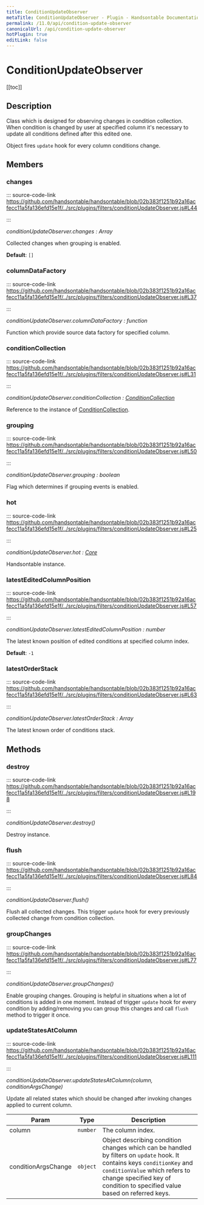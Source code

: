 ```yaml
---
title: ConditionUpdateObserver
metaTitle: ConditionUpdateObserver - Plugin - Handsontable Documentation
permalink: /11.0/api/condition-update-observer
canonicalUrl: /api/condition-update-observer
hotPlugin: true
editLink: false
---
```


# ConditionUpdateObserver

[[toc]]

## Description

Class which is designed for observing changes in condition collection. When condition is changed by user at specified
column it's necessary to update all conditions defined after this edited one.

Object fires `update` hook for every column conditions change.


## Members

### changes
  
::: source-code-link https://github.com/handsontable/handsontable/blob/02b383f1251b92a16acfecc11a5fa136efd15e1f/../src/plugins/filters/conditionUpdateObserver.js#L44

:::

_conditionUpdateObserver.changes : Array_

Collected changes when grouping is enabled.

**Default**: <code>[]</code>  


### columnDataFactory
  
::: source-code-link https://github.com/handsontable/handsontable/blob/02b383f1251b92a16acfecc11a5fa136efd15e1f/../src/plugins/filters/conditionUpdateObserver.js#L37

:::

_conditionUpdateObserver.columnDataFactory : function_

Function which provide source data factory for specified column.



### conditionCollection
  
::: source-code-link https://github.com/handsontable/handsontable/blob/02b383f1251b92a16acfecc11a5fa136efd15e1f/../src/plugins/filters/conditionUpdateObserver.js#L31

:::

_conditionUpdateObserver.conditionCollection : [ConditionCollection](@/api/conditionCollection.md)_

Reference to the instance of [ConditionCollection](@/api/conditionCollection.md).



### grouping
  
::: source-code-link https://github.com/handsontable/handsontable/blob/02b383f1251b92a16acfecc11a5fa136efd15e1f/../src/plugins/filters/conditionUpdateObserver.js#L50

:::

_conditionUpdateObserver.grouping : boolean_

Flag which determines if grouping events is enabled.



### hot
  
::: source-code-link https://github.com/handsontable/handsontable/blob/02b383f1251b92a16acfecc11a5fa136efd15e1f/../src/plugins/filters/conditionUpdateObserver.js#L25

:::

_conditionUpdateObserver.hot : [Core](@/api/core.md)_

Handsontable instance.



### latestEditedColumnPosition
  
::: source-code-link https://github.com/handsontable/handsontable/blob/02b383f1251b92a16acfecc11a5fa136efd15e1f/../src/plugins/filters/conditionUpdateObserver.js#L57

:::

_conditionUpdateObserver.latestEditedColumnPosition : number_

The latest known position of edited conditions at specified column index.

**Default**: <code>-1</code>  


### latestOrderStack
  
::: source-code-link https://github.com/handsontable/handsontable/blob/02b383f1251b92a16acfecc11a5fa136efd15e1f/../src/plugins/filters/conditionUpdateObserver.js#L63

:::

_conditionUpdateObserver.latestOrderStack : Array_

The latest known order of conditions stack.


## Methods

### destroy
  
::: source-code-link https://github.com/handsontable/handsontable/blob/02b383f1251b92a16acfecc11a5fa136efd15e1f/../src/plugins/filters/conditionUpdateObserver.js#L198

:::

_conditionUpdateObserver.destroy()_

Destroy instance.



### flush
  
::: source-code-link https://github.com/handsontable/handsontable/blob/02b383f1251b92a16acfecc11a5fa136efd15e1f/../src/plugins/filters/conditionUpdateObserver.js#L84

:::

_conditionUpdateObserver.flush()_

Flush all collected changes. This trigger `update` hook for every previously collected change from condition collection.



### groupChanges
  
::: source-code-link https://github.com/handsontable/handsontable/blob/02b383f1251b92a16acfecc11a5fa136efd15e1f/../src/plugins/filters/conditionUpdateObserver.js#L77

:::

_conditionUpdateObserver.groupChanges()_

Enable grouping changes. Grouping is helpful in situations when a lot of conditions is added in one moment. Instead of
trigger `update` hook for every condition by adding/removing you can group this changes and call `flush` method to trigger
it once.



### updateStatesAtColumn
  
::: source-code-link https://github.com/handsontable/handsontable/blob/02b383f1251b92a16acfecc11a5fa136efd15e1f/../src/plugins/filters/conditionUpdateObserver.js#L111

:::

_conditionUpdateObserver.updateStatesAtColumn(column, conditionArgsChange)_

Update all related states which should be changed after invoking changes applied to current column.


| Param | Type | Description |
| --- | --- | --- |
| column | `number` | The column index. |
| conditionArgsChange | `object` | Object describing condition changes which can be handled by filters on `update` hook. It contains keys `conditionKey` and `conditionValue` which refers to change specified key of condition to specified value based on referred keys. |


